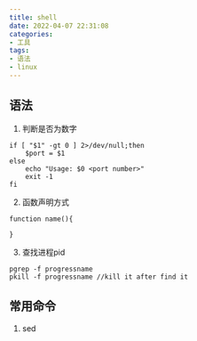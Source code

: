 ```yaml
---
title: shell
date: 2022-04-07 22:31:08
categories:
- 工具
tags:
- 语法
- linux
---
```


## 语法

1. 判断是否为数字
```shell
if [ "$1" -gt 0 ] 2>/dev/null;then
    $port = $1
else
    echo "Usage: $0 <port number>"
    exit -1
fi
```

2. 函数声明方式
```shell
function name(){

}
```
3. 查找进程pid
```shell
pgrep -f progressname
pkill -f progressname //kill it after find it

```



## 常用命令

1. sed

